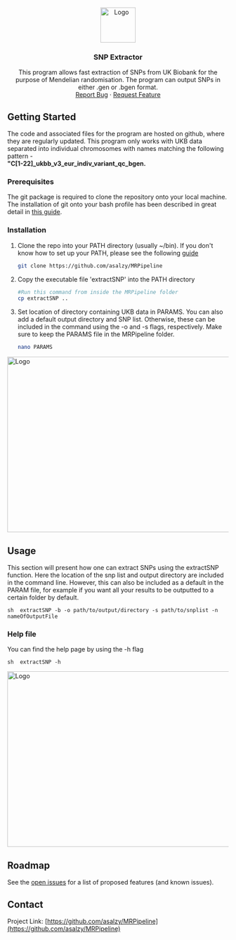<!-- PROJECT LOGO -->
<br />
<p align="center">
  <a href="http://www.nshd.mrc.ac.uk/files/2515/6654/8470/Circle_NSHD.png">
    <img src="http://www.nshd.mrc.ac.uk/files/2515/6654/8470/Circle_NSHD.png" alt="Logo" width="80" height="80">
  </a>

  <h3 align="center">SNP Extractor</h3>

  <p align="center">
  This program allows fast extraction of SNPs from UK Biobank for the purpose of Mendelian randomisation. The program can output SNPs in either .gen or .bgen format. 
    <br />
    <a href="https://github.com/asalzy/MRPipeline/issues">Report Bug</a>
    ·
    <a href="https://github.com/asalzy/MRPipeline/issues">Request Feature</a>
  </p>
</p>



<!-- Getting Started -->
## Getting Started

The code and associated files for the program are hosted on github, where they are regularly updated. This program only works with UKB data separated into individual chromosomes with names matching the following pattern -         
__"C\[1-22]\_ukbb_v3_eur_indiv_variant_qc_bgen.__

### Prerequisites

The git package is required to clone the repository onto your local machine. The installation of git onto your bash profile has been described in great detail in [this guide](https://www.atlassian.com/git/tutorials/install-git). 

### Installation

1. Clone the repo into your PATH directory (usually ~/bin). If you don't know how to set up your PATH, please see the following [guide](https://opensource.com/article/17/6/set-path-linux)
   ```sh
   git clone https://github.com/asalzy/MRPipeline
   ```
2. Copy the executable file 'extractSNP' into the PATH directory 
   ```sh
   #Run this command from inside the MRPipeline folder 
   cp extractSNP ..
   ```
3. Set location of directory containing UKB data in PARAMS. You can also add a default output directory and SNP list. Otherwise, these can be included in the command using the -o and -s flags, respectively. Make sure to keep the PARAMS file in the MRPipeline folder. 
   ```sh
   nano PARAMS
   ```
   
<p align="left">
  <a href="https://i.ibb.co/xznQYZ1/Screenshot-2021-07-23-at-18-45-24.png">
    <img src="https://i.ibb.co/xznQYZ1/Screenshot-2021-07-23-at-18-45-24.png" alt="Logo" width="800" height="400">
  </a>
</p>


<!-- USAGE EXAMPLES -->
## Usage

This section will present how one can extract SNPs using the extractSNP function. Here the location of the snp list and output directory are included in the command line. However, this can also be included as a default in the PARAM file, for example if you want all your results to be outputted to a certain folder by default. 

  ``sh 
  extractSNP -b -o path/to/output/directory -s path/to/snplist -n nameOfOutputFile 
  `` 
  
### Help file 

You can find the help page by using the -h flag

  ``sh 
  extractSNP -h 
  ``

<p align="left">
  <a href="https://i.ibb.co/s63drWn/Screenshot-2021-07-23-at-19-12-47.png">
    <img src="https://i.ibb.co/s63drWn/Screenshot-2021-07-23-at-19-12-47.png" alt="Logo" width="800" height="400">
  </a>
</p>



<!-- ROADMAP -->
## Roadmap

See the [open issues](https://github.com/othneildrew/Best-README-Template/issues) for a list of proposed features (and known issues).




<!-- CONTACT -->
## Contact

Project Link: [https://github.com/asalzy/MRPipeline](https://github.com/asalzy/MRPipeline)







<!-- MARKDOWN LINKS & IMAGES -->
<!-- https://www.markdownguide.org/basic-syntax/#reference-style-links -->
[contributors-shield]: https://img.shields.io/github/contributors/othneildrew/Best-README-Template.svg?style=for-the-badge
[contributors-url]: https://github.com/othneildrew/Best-README-Template/graphs/contributors
[forks-shield]: https://img.shields.io/github/forks/othneildrew/Best-README-Template.svg?style=for-the-badge
[forks-url]: https://github.com/othneildrew/Best-README-Template/network/members
[stars-shield]: https://img.shields.io/github/stars/othneildrew/Best-README-Template.svg?style=for-the-badge
[stars-url]: https://github.com/othneildrew/Best-README-Template/stargazers
[issues-shield]: https://img.shields.io/github/issues/othneildrew/Best-README-Template.svg?style=for-the-badge
[issues-url]: https://github.com/othneildrew/Best-README-Template/issues
[license-shield]: https://img.shields.io/github/license/othneildrew/Best-README-Template.svg?style=for-the-badge
[license-url]: https://github.com/othneildrew/Best-README-Template/blob/master/LICENSE.txt
[linkedin-shield]: https://img.shields.io/badge/-LinkedIn-black.svg?style=for-the-badge&logo=linkedin&colorB=555
[linkedin-url]: https://linkedin.com/in/othneildrew
[product-screenshot]: images/screenshot.png
